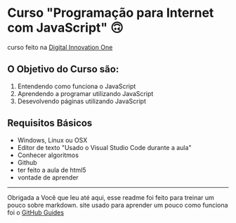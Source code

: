 # Curso "Programação para Internet com JavaScript" :upside_down_face:

curso feito na [Digital Innovation One](https://web.digitalinnovation.one/course/programacao-para-internet-com-javascript/learning/33e81edf-6f9b-4b97-b3c6-12d930cf0831/)

## O Objetivo do Curso são:
1. Entendendo como funciona o JavaScript
1. Aprendendo a programar utilizando JavaScript
1. Desevolvendo páginas utilizando JavaScript


## Requisitos Básicos 
* Windows, Linux ou OSX
* Editor de texto "Usado o Visual Studio Code durante a aula"
* Conhecer algoritmos 
* Github
* ter feito a aula de html5
* vontade de aprender

_________________________________________________________________________

Obrigada a Você que leu até aqui, esse readme foi feito para treinar um pouco sobre markdown.
site usado para aprender um pouco como funciona foi o [GitHub Guides](https://guides.github.com/features/mastering-markdown/)
